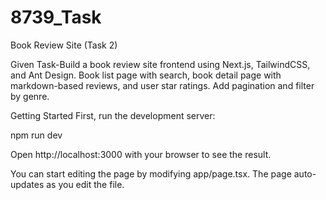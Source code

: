 # 8739_Task
Book Review Site (Task 2)

Given Task-Build a book review site frontend using Next.js, TailwindCSS, and Ant Design. Book list page with search, book detail page with markdown-based reviews, and user star ratings. Add pagination and filter by genre.

Getting Started
First, run the development server:

npm run dev

Open http://localhost:3000 with your browser to see the result.

You can start editing the page by modifying app/page.tsx. The page auto-updates as you edit the file.
